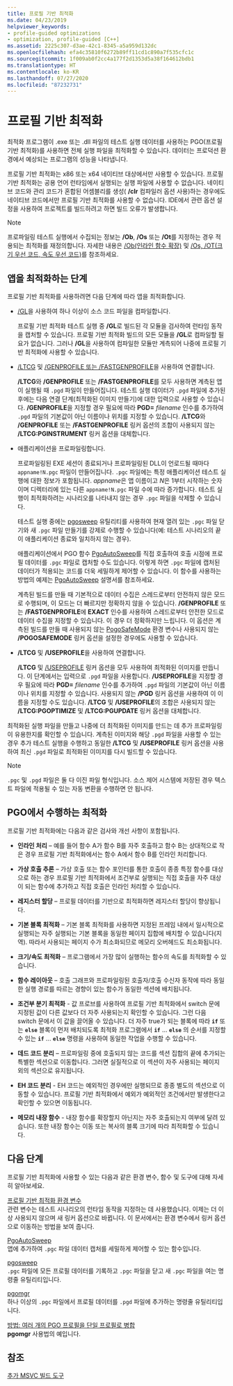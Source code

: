 ```yaml
---
title: 프로필 기반 최적화
ms.date: 04/23/2019
helpviewer_keywords:
- profile-guided optimizations
- optimization, profile-guided [C++]
ms.assetid: 2225c307-d3ae-42c1-8345-a5a959d132dc
ms.openlocfilehash: efa4c35810f6272b89ff11cd1c890a7f535cfc1c
ms.sourcegitcommit: 1f009ab0f2cc4a177f2d1353d5a38f164612bdb1
ms.translationtype: HT
ms.contentlocale: ko-KR
ms.lasthandoff: 07/27/2020
ms.locfileid: "87232731"
---
```

# <a name="profile-guided-optimizations"></a>프로필 기반 최적화

최적화 프로그램이 .exe 또는 .dll 파일의 테스트 실행 데이터를 사용하는 PGO(프로필 기반 최적화)를 사용하면 전체 실행 파일을 최적화할 수 있습니다. 데이터는 프로덕션 환경에서 예상되는 프로그램의 성능을 나타냅니다.

프로필 기반 최적화는 x86 또는 x64 네이티브 대상에서만 사용할 수 있습니다. 프로필 기반 최적화는 공용 언어 런타임에서 실행되는 실행 파일에 사용할 수 없습니다. 네이티브 코드와 관리 코드가 혼합된 어셈블리를 생성( **/clr** 컴파일러 옵션 사용)하는 경우에도 네이티브 코드에서만 프로필 기반 최적화를 사용할 수 없습니다. IDE에서 관련 옵션 설정을 사용하여 프로젝트를 빌드하려고 하면 빌드 오류가 발생합니다.

> [!NOTE]
> 프로파일링 테스트 실행에서 수집되는 정보는 **/Ob**, **/Os** 또는 **/Ot**를 지정하는 경우 적용되는 최적화를 재정의합니다. 자세한 내용은 [/Ob(인라인 함수 확장)](reference/ob-inline-function-expansion.md) 및 [/Os, /OT(크기 우선 코드, 속도 우선 코드)](reference/os-ot-favor-small-code-favor-fast-code.md)를 참조하세요.

## <a name="steps-to-optimize-your-app"></a>앱을 최적화하는 단계

프로필 기반 최적화를 사용하려면 다음 단계에 따라 앱을 최적화합니다.

- [/GL](reference/gl-whole-program-optimization.md)을 사용하여 하나 이상이 소스 코드 파일을 컴파일합니다.

   프로필 기반 최적화 테스트 실행 중 **/GL**로 빌드된 각 모듈을 검사하여 런타임 동작을 캡처할 수 있습니다. 프로필 기반 최적화 빌드의 모든 모듈을 **/GL**로 컴파일할 필요가 없습니다. 그러나 **/GL**을 사용하여 컴파일한 모듈만 계측되어 나중에 프로필 기반 최적화에 사용할 수 있습니다.

- [/LTCG](reference/ltcg-link-time-code-generation.md) 및 [/GENPROFILE 또는 /FASTGENPROFILE](reference/genprofile-fastgenprofile-generate-profiling-instrumented-build.md)을 사용하여 연결합니다.

   **/LTCG**와 **/GENPROFILE** 또는 **/FASTGENPROFILE**를 모두 사용하면 계측된 앱이 실행될 때 `.pgd` 파일이 만들어집니다. 테스트 실행 데이터가 `.pgd` 파일에 추가된 후에는 다음 연결 단계(최적화된 이미지 만들기)에 대한 입력으로 사용할 수 있습니다. **/GENPROFILE**을 지정할 경우 필요에 따라 **PGD=** _filename_ 인수를 추가하여 `.pgd` 파일의 기본값이 아닌 이름이나 위치를 지정할 수 있습니다. **/LTCG**와 **/GENPROFILE** 또는 **/FASTGENPROFILE** 링커 옵션의 조합이 사용되지 않는 **/LTCG:PGINSTRUMENT** 링커 옵션을 대체합니다.

- 애플리케이션을 프로파일링합니다.

   프로파일링된 EXE 세션이 종료되거나 프로파일링된 DLL이 언로드될 때마다 `appname!N.pgc` 파일이 만들어집니다. `.pgc` 파일에는 특정 애플리케이션 테스트 실행에 대한 정보가 포함됩니다. *appname*은 앱 이름이고 *N*은 1부터 시작하는 숫자이며 디렉터리에 있는 다른 `appname!N.pgc` 파일 수에 따라 증가합니다. 테스트 실행이 최적화하려는 시나리오를 나타내지 않는 경우 `.pgc` 파일을 삭제할 수 있습니다.

   테스트 실행 중에는 [pgosweep](pgosweep.md) 유틸리티를 사용하여 현재 열려 있는 `.pgc` 파일 닫기와 새 `.pgc` 파일 만들기를 강제로 수행할 수 있습니다(예: 테스트 시나리오의 끝이 애플리케이션 종료와 일치하지 않는 경우).

   애플리케이션에서 PGO 함수 [PgoAutoSweep](pgoautosweep.md)를 직접 호출하여 호출 시점에 프로필 데이터를 `.pgc` 파일로 캡처할 수도 있습니다. 이렇게 하면 `.pgc` 파일에 캡처된 데이터가 적용되는 코드를 더욱 세밀하게 제어할 수 있습니다. 이 함수를 사용하는 방법의 예제는 [PgoAutoSweep](pgoautosweep.md) 설명서를 참조하세요.

   계측된 빌드를 만들 때 기본적으로 데이터 수집은 스레드로부터 안전하지 않은 모드로 수행되며, 이 모드는 더 빠르지만 정확하지 않을 수 있습니다. **/GENPROFILE** 또는 **/FASTGENPROFILE**에 **EXACT** 인수를 사용하여 스레드로부터 안전한 모드로 데이터 수집을 지정할 수 있습니다. 이 경우 더 정확하지만 느립니다. 이 옵션은 계측된 빌드를 만들 때 사용되지 않는 [PogoSafeMode](environment-variables-for-profile-guided-optimizations.md#pogosafemode) 환경 변수나 사용되지 않는 **/POGOSAFEMODE** 링커 옵션을 설정한 경우에도 사용할 수 있습니다.

- **/LTCG** 및 **/USEPROFILE**을 사용하여 연결합니다.

   **/LTCG** 및 [/USEPROFILE](reference/useprofile.md) 링커 옵션을 모두 사용하여 최적화된 이미지를 만듭니다. 이 단계에서는 입력으로 `.pgd` 파일을 사용합니다. **/USEPROFILE**을 지정할 경우 필요에 따라 **PGD=** _filename_ 인수를 추가하여 `.pgd` 파일의 기본값이 아닌 이름이나 위치를 지정할 수 있습니다. 사용되지 않는 **/PGD** 링커 옵션을 사용하여 이 이름을 지정할 수도 있습니다. **/LTCG** 및 **/USEPROFILE**의 조합은 사용되지 않는 **/LTCG:PGOPTIMIZE** 및 **/LTCG:PGUPDATE** 링커 옵션을 대체합니다.

최적화된 실행 파일을 만들고 나중에 더 최적화된 이미지를 만드는 데 추가 프로파일링이 유용한지를 확인할 수 있습니다. 계측된 이미지와 해당 `.pgd` 파일을 사용할 수 있는 경우 추가 테스트 실행을 수행하고 동일한 **/LTCG** 및 **/USEPROFILE** 링커 옵션을 사용하여 최신 `.pgd` 파일로 최적화된 이미지를 다시 빌드할 수 있습니다.

> [!NOTE]
> `.pgc` 및 `.pgd` 파일은 둘 다 이진 파일 형식입니다. 소스 제어 시스템에 저장된 경우 텍스트 파일에 적용될 수 있는 자동 변환을 수행하면 안 됩니다.

## <a name="optimizations-performed-by-pgo"></a>PGO에서 수행하는 최적화

프로필 기반 최적화에는 다음과 같은 검사와 개선 사항이 포함됩니다.

- **인라인 처리** – 예를 들어 함수 A가 함수 B를 자주 호출하고 함수 B는 상대적으로 작은 경우 프로필 기반 최적화에서는 함수 A에서 함수 B를 인라인 처리합니다.

- **가상 호출 추론** – 가상 호출 또는 함수 포인터를 통한 호출이 종종 특정 함수를 대상으로 하는 경우 프로필 기반 최적화에서 조건부로 실행되는 직접 호출을 자주 대상이 되는 함수에 추가하고 직접 호출은 인라인 처리할 수 있습니다.

- **레지스터 할당** – 프로필 데이터를 기반으로 최적화하면 레지스터 할당이 향상됩니다.

- **기본 블록 최적화** – 기본 블록 최적화를 사용하면 지정된 프레임 내에서 일시적으로 실행되는 자주 실행되는 기본 블록을 동일한 페이지 집합에 배치할 수 있습니다(지역). 따라서 사용되는 페이지 수가 최소화되므로 메모리 오버헤드도 최소화됩니다.

- **크기/속도 최적화** – 프로그램에서 가장 많이 실행하는 함수의 속도를 최적화할 수 있습니다.

- **함수 레이아웃** – 호출 그래프와 프로파일링된 호출자/호출 수신자 동작에 따라 동일한 실행 경로를 따르는 경향이 있는 함수가 동일한 섹션에 배치됩니다.

- **조건부 분기 최적화** - 값 프로브를 사용하여 프로필 기반 최적화에서 switch 문에 지정된 값이 다른 값보다 더 자주 사용되는지 확인할 수 있습니다.  그런 다음 switch 문에서 이 값을 끌어올 수 있습니다.  더 자주 true가 되는 블록에 따라 **`if`** 또는 **`else`** 블록이 먼저 배치되도록 최적화 프로그램에서 **`if`** ... **`else`** 의 순서를 지정할 수 있는 **`if`** ... **`else`** 명령을 사용하여 동일한 작업을 수행할 수 있습니다.

- **데드 코드 분리** – 프로파일링 중에 호출되지 않는 코드를 섹션 집합의 끝에 추가되는 특별한 섹션으로 이동합니다. 그러면 실질적으로 이 섹션이 자주 사용되는 페이지 외의 섹션으로 유지됩니다.

- **EH 코드 분리** - EH 코드는 예외적인 경우에만 실행되므로 종종 별도의 섹션으로 이동할 수 있습니다. 프로필 기반 최적화에서 예외가 예외적인 조건에서만 발생한다고 확인할 수 있으면 이동됩니다.

- **메모리 내장 함수** - 내장 함수를 확장할지 아닌지는 자주 호출되는지 여부에 달려 있습니다. 또한 내장 함수는 이동 또는 복사의 블록 크기에 따라 최적화할 수 있습니다.

## <a name="next-steps"></a>다음 단계

프로필 기반 최적화에 사용할 수 있는 다음과 같은 환경 변수, 함수 및 도구에 대해 자세히 알아보세요.

[프로필 기반 최적화 환경 변수](environment-variables-for-profile-guided-optimizations.md)<br/>
관련 변수는 테스트 시나리오의 런타임 동작을 지정하는 데 사용했습니다. 이제는 더 이상 사용되지 않으며 새 링커 옵션으로 바뀝니다. 이 문서에서는 환경 변수에서 링커 옵션으로 이동하는 방법을 보여 줍니다.

[PgoAutoSweep](pgoautosweep.md)<br/>
앱에 추가하여 `.pgc` 파일 데이터 캡처를 세밀하게 제어할 수 있는 함수입니다.

[pgosweep](pgosweep.md)<br/>
`.pgc` 파일에 모든 프로필 데이터를 기록하고 `.pgc` 파일을 닫고 새 `.pgc` 파일을 여는 명령줄 유틸리티입니다.

[pgomgr](pgomgr.md)<br/>
하나 이상의 `.pgc` 파일에서 프로필 데이터를 `.pgd` 파일에 추가하는 명령줄 유틸리티입니다.

[방법: 여러 개의 PGO 프로필을 단일 프로필로 병합](how-to-merge-multiple-pgo-profiles-into-a-single-profile.md)<br/>
**pgomgr** 사용법의 예입니다.

## <a name="see-also"></a>참조

[추가 MSVC 빌드 도구](reference/c-cpp-build-tools.md)
